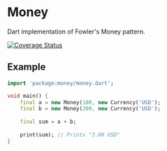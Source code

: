 Money
=====

Dart implementation of Fowler's Money pattern.

[![Coverage Status](https://coveralls.io/repos/Dartiny/money/badge.svg)](https://coveralls.io/r/Dartiny/money)

Example
-------

```dart
import 'package:money/money.dart';

void main() {
    final a = new Money(100, new Currency('USD');
    final b = new Money(200, new Currency('USD');
    
    final sum = a + b;
    
    print(sum); // Prints "3.00 USD"
}
```
